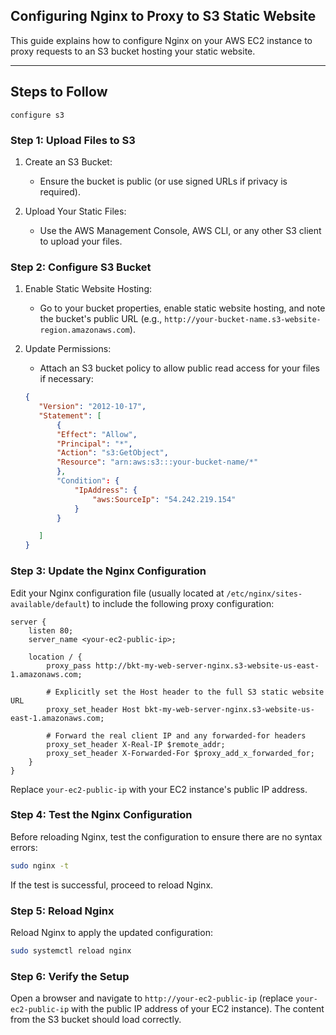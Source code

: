 ## Configuring Nginx to Proxy to S3 Static Website

This guide explains how to configure Nginx on your AWS EC2 instance to proxy requests to an S3 bucket hosting your static website.

---

## **Steps to Follow**

`configure s3`
### **Step 1: Upload Files to S3**
1. Create an S3 Bucket:
    - Ensure the bucket is public (or use signed URLs if privacy is required).

2. Upload Your Static Files:
     - Use the AWS Management Console, AWS CLI, or any other S3 client to upload your files.


### **Step 2: Configure S3 Bucket**

1. Enable Static Website Hosting:
     - Go to your bucket properties, enable static website hosting, and note the bucket's public URL (e.g., `http://your-bucket-name.s3-website-region.amazonaws.com`).

2. Update Permissions:
     - Attach an S3 bucket policy to allow public read access for your files if necessary:

     ```json
     {
        "Version": "2012-10-17",
        "Statement": [
            {
            "Effect": "Allow",
            "Principal": "*",
            "Action": "s3:GetObject",
            "Resource": "arn:aws:s3:::your-bucket-name/*"
            },
            "Condition": {
                "IpAddress": {
                    "aws:SourceIp": "54.242.219.154"
                }
            }

        ]
    }
    ```




### **Step 3: Update the Nginx Configuration**
Edit your Nginx configuration file (usually located at `/etc/nginx/sites-available/default`) to include the following proxy configuration:

```nginx
server {
    listen 80;
    server_name <your-ec2-public-ip>;

    location / {
        proxy_pass http://bkt-my-web-server-nginx.s3-website-us-east-1.amazonaws.com;

        # Explicitly set the Host header to the full S3 static website URL
        proxy_set_header Host bkt-my-web-server-nginx.s3-website-us-east-1.amazonaws.com;

        # Forward the real client IP and any forwarded-for headers
        proxy_set_header X-Real-IP $remote_addr;
        proxy_set_header X-Forwarded-For $proxy_add_x_forwarded_for;
    }
}
```
Replace `your-ec2-public-ip` with your EC2 instance's public IP address.


### **Step 4: Test the Nginx Configuration**
Before reloading Nginx, test the configuration to ensure there are no syntax errors:
```bash
sudo nginx -t
```
If the test is successful, proceed to reload Nginx.


### **Step 5: Reload Nginx**
Reload Nginx to apply the updated configuration:

```bash
sudo systemctl reload nginx
```

### **Step 6: Verify the Setup**
Open a browser and navigate to `http://your-ec2-public-ip` (replace `your-ec2-public-ip` with the public IP address of your EC2 instance). The content from the S3 bucket should load correctly.

